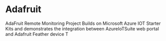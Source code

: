 # Adafruit
AdaFruit Remote Monitoring Project
Builds on Microsoft Azure IOT Starter Kits and demonstrates the integration between AzureIoTSuite web portal and Adafruit Feather device
T
